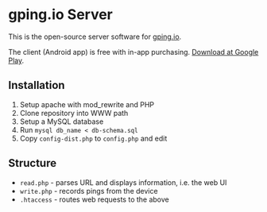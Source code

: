 # gping.io Server

This is the open-source server software for [gping.io](http://gping.io).

The client (Android app) is free with in-app purchasing. [Download at Google Play](https://play.google.com/store/apps/details?id=io.gping).

## Installation

1. Setup apache with mod_rewrite and PHP 
2. Clone repository into WWW path
3. Setup a MySQL database
4. Run `mysql db_name < db-schema.sql`
5. Copy `config-dist.php` to `config.php` and edit 

## Structure

* `read.php` - parses URL and displays information, i.e. the web UI
* `write.php` - records pings from the device 
* `.htaccess` - routes web requests to the above
